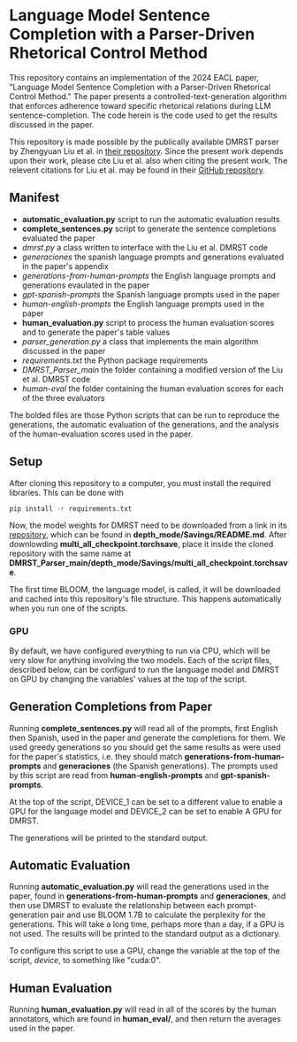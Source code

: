 # Language Model Sentence Completion with a Parser-Driven Rhetorical Control Method

This repository contains an implementation of the 2024 EACL paper, "Language Model Sentence Completion with a Parser-Driven Rhetorical Control Method."
The paper presents a controlled-text-generation algorithm that enforces adherence toward specific rhetorical relations during LLM sentence-completion.
The code herein is the code used to get the results discussed in the paper.

This repository is made possible by the publically available DMRST parser by Zhengyuan Liu et al. in [their repository](https://github.com/seq-to-mind/DMRST_Parser).
Since the present work depends upon their work, please cite Liu et al. also when citing the present work. The relevent citations for Liu et al. may be found in their [GitHub repository](https://github.com/seq-to-mind/DMRST_Parser).

## Manifest
- **automatic_evaluation.py** script to run the automatic evaluation results
- **complete_sentences.py** script to generate the sentence completions evaluated the paper
- *dmrst.py* a class written to interface with the Liu et al. DMRST code
- *generaciones* the spanish language prompts and generations evaluated in the paper's appendix
- *generations-from-human-prompts* the English language prompts and generations evaulated in the paper
- *gpt-spanish-prompts* the Spanish language prompts used in the paper
- *human-english-prompts* the English language prompts used in the paper
- **human_evaluation.py** script to process the human evaluation scores and to generate the paper's table values
- *parser_generation.py* a class that implements the main algorithm discussed in the paper
- *requirements.txt* the Python package requirements
- *DMRST_Parser_main* the folder containing a modified version of the Liu et al. DMRST code
- *human-eval* the folder containing the human evaluation scores for each of the three evaluators

The bolded files are those Python scripts that can be run to reproduce the generations, the automatic evaluation of the generations, and the analysis of the human-evaluation scores used in the paper.


## Setup
After cloning this repository to a computer, you must install the required libraries.
This can be done with

```bash
pip install -r requirements.txt
```

Now, the model weights for DMRST need to be downloaded from a link in its [repository](https://github.com/seq-to-mind/DMRST_Parser), which can be found in **depth_mode/Savings/README.md**. After downlowding **multi_all_checkpoint.torchsave**, place it inside the cloned repository with the same name at **DMRST_Parser_main/depth_mode/Savings/multi_all_checkpoint.torchsave**.

The first time BLOOM, the language model, is called, it will be downloaded and cached into this repository's file structure.
This happens automatically when you run one of the scripts.

### GPU
By default, we have configured everything to run via CPU, which will be very slow for anything involving the two models.
Each of the script files, described below, can be configurd to run the language model and DMRST on GPU by changing the variables' values at the top of the script.

## Generation Completions from Paper
Running **complete_sentences.py** will read all of the prompts, first English then Spanish, used in the paper and generate the completions for them.
We used greedy generations so you should get the same results as were used for the paper's statistics, i.e. they should match **generations-from-human-prompts** and **generaciones** (the Spanish generations). The prompts used by this script are read from **human-english-prompts** and **gpt-spanish-prompts**.

At the top of the script, DEVICE_1 can be set to a different value to enable a GPU for the language model and DEVICE_2 can be set to enable A GPU for DMRST.

The generations will be printed to the standard output.

## Automatic Evaluation
Running **automatic_evaluation.py** will read the generations used in the paper, found in **generations-from-human-prompts** and **generaciones**, and then use DMRST to evaluate the relationship between each prompt-generation pair and use BLOOM 1.7B to calculate the perplexity for the generations. This will take a long time, perhaps more than a day, if a GPU is not used.
The results will be printed to the standard output as a dictionary.

To configure this script to use a GPU, change the variable at the top of the script, *device*, to something like "cuda:0".


## Human Evaluation
Running **human_evaluation.py** will read in all of the scores by the human annotators, which are found in **human_eval/**, and then return the averages used in the paper.
